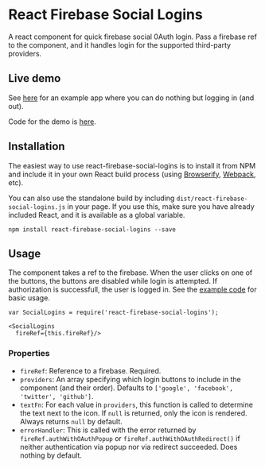 # React Firebase Social Logins

A react component for quick firebase social 0Auth login. Pass a firebase ref to the component, and it handles login for the supported third-party providers.

## Live demo
See [here](http://AljoschaMeyer.github.io/react-firebase-social-logins/) for an example app where you can do nothing but logging in (and out).

Code for the demo is [here](https://github.com/AljoschaMeyer/react-firebase-social-logins/blob/master/example/src/example.js).

## Installation

The easiest way to use react-firebase-social-logins is to install it from NPM and include it in your own React build process (using [Browserify](http://browserify.org), [Webpack](http://webpack.github.io/), etc).

You can also use the standalone build by including `dist/react-firebase-social-logins.js` in your page. If you use this, make sure you have already included React, and it is available as a global variable.

```
npm install react-firebase-social-logins --save
```


## Usage

The component takes a ref to the firebase. When the user clicks on one of the buttons, the buttons are disabled while login is attempted. If authorization is successfull, the user is logged in. See the [example code](http://AljoschaMeyer.github.io/react-firebase-social-logins/) for basic usage.

```
var SocialLogins = require('react-firebase-social-logins');

<SocialLogins
  fireRef={this.fireRef}/>
```

### Properties

- `fireRef`: Reference to a firebase. Required.
- `providers`: An array specifying which login buttons to include in the component (and their order). Defaults to `['google', 'facebook', 'twitter', 'github']`.
- `textFn`: For each value in `providers`, this function is called to determine the text next to the icon. If `null` is returned, only the icon is rendered. Always returns `null` by default.
- `errorHandler`: This is called with the error returned by `fireRef.authWithOAuthPopup` or `fireRef.authWithOAuthRedirect()` if neither authentication via popup nor via redirect succeeded. Does nothing by default.
